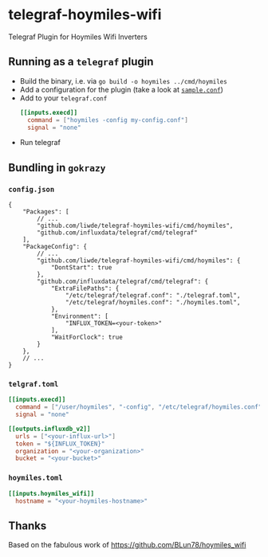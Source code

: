 # telegraf-hoymiles-wifi
Telegraf Plugin for Hoymiles Wifi Inverters

## Running as a `telegraf` plugin

- Build the binary, i.e. via `go build -o hoymiles ../cmd/hoymiles`
- Add a configuration for the plugin (take a look at [`sample.conf`](plugins/inputs/hoymiles_wifi/sample.conf))
- Add to your `telegraf.conf`
  ```toml
  [[inputs.execd]]
    command = ["hoymiles -config my-config.conf"]
    signal = "none"
  ```
- Run telegraf

## Bundling in `gokrazy`

### `config.json`

```jsonc
{
    "Packages": [
        // ...
        "github.com/liwde/telegraf-hoymiles-wifi/cmd/hoymiles",
        "github.com/influxdata/telegraf/cmd/telegraf"
    ],
    "PackageConfig": {
        // ...
        "github.com/liwde/telegraf-hoymiles-wifi/cmd/hoymiles": {
            "DontStart": true
        },
        "github.com/influxdata/telegraf/cmd/telegraf": {
            "ExtraFilePaths": {
                "/etc/telegraf/telegraf.conf": "./telegraf.toml",
                "/etc/telegraf/hoymiles.conf": "./hoymiles.toml",
            },
            "Environment": [
                "INFLUX_TOKEN=<your-token>"
            ],
            "WaitForClock": true
        }
    },
    // ...
}
```

### `telgraf.toml`

```toml
[[inputs.execd]]
  command = ["/user/hoymiles", "-config", "/etc/telegraf/hoymiles.conf"]
  signal = "none"

[[outputs.influxdb_v2]]
  urls = ["<your-influx-url>"]
  token = "${INFLUX_TOKEN}"
  organization = "<your-organization>"
  bucket = "<your-bucket>"
```

### `hoymiles.toml`

```toml
[[inputs.hoymiles_wifi]]
  hostname = "<your-hoymiles-hostname>"
```

## Thanks

Based on the fabulous work of https://github.com/BLun78/hoymiles_wifi
